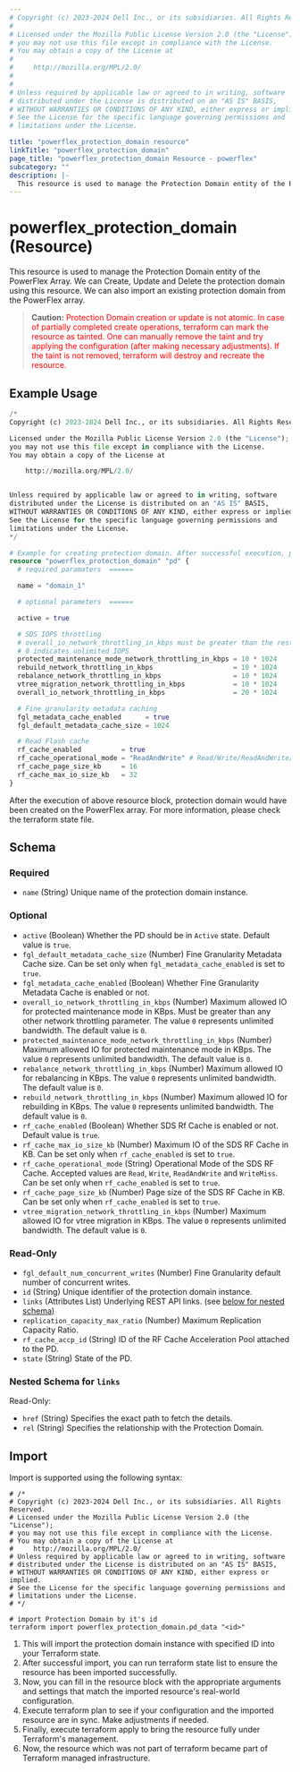 ```yaml
---
# Copyright (c) 2023-2024 Dell Inc., or its subsidiaries. All Rights Reserved.
# 
# Licensed under the Mozilla Public License Version 2.0 (the "License");
# you may not use this file except in compliance with the License.
# You may obtain a copy of the License at
# 
#     http://mozilla.org/MPL/2.0/
# 
# 
# Unless required by applicable law or agreed to in writing, software
# distributed under the License is distributed on an "AS IS" BASIS,
# WITHOUT WARRANTIES OR CONDITIONS OF ANY KIND, either express or implied.
# See the License for the specific language governing permissions and
# limitations under the License.

title: "powerflex_protection_domain resource"
linkTitle: "powerflex_protection_domain"
page_title: "powerflex_protection_domain Resource - powerflex"
subcategory: ""
description: |-
  This resource is used to manage the Protection Domain entity of the PowerFlex Array. We can Create, Update and Delete the protection domain using this resource. We can also import an existing protection domain from the PowerFlex array.
---
```


# powerflex_protection_domain (Resource)

This resource is used to manage the Protection Domain entity of the PowerFlex Array. We can Create, Update and Delete the protection domain using this resource. We can also import an existing protection domain from the PowerFlex array.

> **Caution:** <span style='color: red;' >Protection Domain creation or update is not atomic. In case of partially completed create operations, terraform can mark the resource as tainted.
One can manually remove the taint and try applying the configuration (after making necessary adjustments).
If the taint is not removed, terraform will destroy and recreate the resource.</span>

## Example Usage

```terraform
/*
Copyright (c) 2023-2024 Dell Inc., or its subsidiaries. All Rights Reserved.

Licensed under the Mozilla Public License Version 2.0 (the "License");
you may not use this file except in compliance with the License.
You may obtain a copy of the License at

    http://mozilla.org/MPL/2.0/


Unless required by applicable law or agreed to in writing, software
distributed under the License is distributed on an "AS IS" BASIS,
WITHOUT WARRANTIES OR CONDITIONS OF ANY KIND, either express or implied.
See the License for the specific language governing permissions and
limitations under the License.
*/

# Example for creating protection domain. After successful execution, protection domain will be created on the cluster.
resource "powerflex_protection_domain" "pd" {
  # required paramaters  ======

  name = "domain_1"

  # optional parameters  ======

  active = true

  # SDS IOPS throttling
  # overall_io_network_throttling_in_kbps must be greater than the rest of the parameters
  # 0 indicates unlimited IOPS
  protected_maintenance_mode_network_throttling_in_kbps = 10 * 1024
  rebuild_network_throttling_in_kbps                    = 10 * 1024
  rebalance_network_throttling_in_kbps                  = 10 * 1024
  vtree_migration_network_throttling_in_kbps            = 10 * 1024
  overall_io_network_throttling_in_kbps                 = 20 * 1024

  # Fine granularity metadata caching
  fgl_metadata_cache_enabled      = true
  fgl_default_metadata_cache_size = 1024

  # Read Flash cache
  rf_cache_enabled          = true
  rf_cache_operational_mode = "ReadAndWrite" # Read/Write/ReadAndWrite/WriteMiss
  rf_cache_page_size_kb     = 16
  rf_cache_max_io_size_kb   = 32
}
```

After the execution of above resource block, protection domain would have been created on the PowerFlex array. For more information, please check the terraform state file.

<!-- schema generated by tfplugindocs -->
## Schema

### Required

- `name` (String) Unique name of the protection domain instance.

### Optional

- `active` (Boolean) Whether the PD should be in `Active` state. Default value is `true`.
- `fgl_default_metadata_cache_size` (Number) Fine Granularity Metadata Cache size. Can be set only when `fgl_metadata_cache_enabled` is set to `true`.
- `fgl_metadata_cache_enabled` (Boolean) Whether Fine Granularity Metadata Cache is enabled or not.
- `overall_io_network_throttling_in_kbps` (Number) Maximum allowed IO for protected maintenance mode in KBps. Must be greater than any other network throttling parameter. The value `0` represents unlimited bandwidth. The default value is `0`.
- `protected_maintenance_mode_network_throttling_in_kbps` (Number) Maximum allowed IO for protected maintenance mode in KBps. The value `0` represents unlimited bandwidth. The default value is `0`.
- `rebalance_network_throttling_in_kbps` (Number) Maximum allowed IO for rebalancing in KBps. The value `0` represents unlimited bandwidth. The default value is `0`.
- `rebuild_network_throttling_in_kbps` (Number) Maximum allowed IO for rebuilding in KBps. The value `0` represents unlimited bandwidth. The default value is `0`.
- `rf_cache_enabled` (Boolean) Whether SDS Rf Cache is enabled or not. Default value is `true`.
- `rf_cache_max_io_size_kb` (Number) Maximum IO of the SDS RF Cache in KB. Can be set only when `rf_cache_enabled` is set to `true`.
- `rf_cache_operational_mode` (String) Operational Mode of the SDS RF Cache. Accepted values are `Read`, `Write`, `ReadAndWrite` and `WriteMiss`. Can be set only when `rf_cache_enabled` is set to `true`.
- `rf_cache_page_size_kb` (Number) Page size of the SDS RF Cache in KB. Can be set only when `rf_cache_enabled` is set to `true`.
- `vtree_migration_network_throttling_in_kbps` (Number) Maximum allowed IO for vtree migration in KBps. The value `0` represents unlimited bandwidth. The default value is `0`.

### Read-Only

- `fgl_default_num_concurrent_writes` (Number) Fine Granularity default number of concurrent writes.
- `id` (String) Unique identifier of the protection domain instance.
- `links` (Attributes List) Underlying REST API links. (see [below for nested schema](#nestedatt--links))
- `replication_capacity_max_ratio` (Number) Maximum Replication Capacity Ratio.
- `rf_cache_accp_id` (String) ID of the RF Cache Acceleration Pool attached to the PD.
- `state` (String) State of the PD.

<a id="nestedatt--links"></a>
### Nested Schema for `links`

Read-Only:

- `href` (String) Specifies the exact path to fetch the details.
- `rel` (String) Specifies the relationship with the Protection Domain.

## Import

Import is supported using the following syntax:

```shell
# /*
# Copyright (c) 2023-2024 Dell Inc., or its subsidiaries. All Rights Reserved.
# Licensed under the Mozilla Public License Version 2.0 (the "License");
# you may not use this file except in compliance with the License.
# You may obtain a copy of the License at
#     http://mozilla.org/MPL/2.0/
# Unless required by applicable law or agreed to in writing, software
# distributed under the License is distributed on an "AS IS" BASIS,
# WITHOUT WARRANTIES OR CONDITIONS OF ANY KIND, either express or implied.
# See the License for the specific language governing permissions and
# limitations under the License.
# */

# import Protection Domain by it's id
terraform import powerflex_protection_domain.pd_data "<id>"
```

1. This will import the protection domain instance with specified ID into your Terraform state.
2. After successful import, you can run terraform state list to ensure the resource has been imported successfully.
3. Now, you can fill in the resource block with the appropriate arguments and settings that match the imported resource's real-world configuration.
4. Execute terraform plan to see if your configuration and the imported resource are in sync. Make adjustments if needed.
5. Finally, execute terraform apply to bring the resource fully under Terraform's management.
6. Now, the resource which was not part of terraform became part of Terraform managed infrastructure.